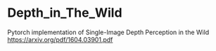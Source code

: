 # Depth_in_The_Wild
Pytorch implementation of Single-Image Depth Perception in the Wild https://arxiv.org/pdf/1604.03901.pdf
